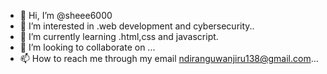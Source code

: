 - 👋 Hi, I’m @sheee6000
- 👀 I’m interested in .web development and cybersecurity..
- 🌱 I’m currently learning .html,css and javascript.
- 💞️ I’m looking to collaborate on ...
- 📫 How to reach me through my email ndiranguwanjiru138@gmail.com...

<!---
sheee6000/sheee6000 is a ✨ special ✨ repository because its `README.md` (this file) appears on your GitHub profile.
You can click the Preview link to take a look at your changes.
--->
